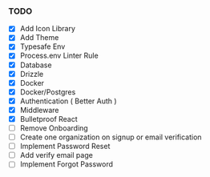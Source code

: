 ### TODO

- [x] Add Icon Library
- [x] Add Theme
- [x] Typesafe Env
- [x] Process.env Linter Rule
- [x] Database
- [x] Drizzle
- [x] Docker
- [x] Docker/Postgres
- [x] Authentication ( Better Auth )
- [x] Middleware
- [x] Bulletproof React
- [ ] Remove Onboarding
- [ ] Create one organization on signup or email verification
- [ ] Implement Password Reset
- [ ] Add verify email page
- [ ] Implement Forgot Password
